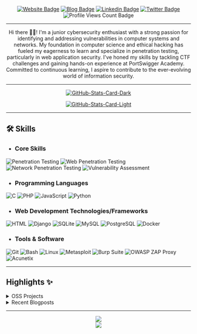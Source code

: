<div align="center">
<p><a href="https://hacker-sa3edy.notion.site/Abdelrahman-Mohamed-fb5a61c08f5548eca17949b890b8f379?pvs=4"><img src="https://img.shields.io/badge/-Website-3B7EBF?style=for-the-badge&amp;logo=amp&amp;logoColor=white" alt="Website Badge"></a> <a href="https://medium.com/@HackerSa3edy"><img src="https://img.shields.io/badge/-Blog-3B7EBF?style=for-the-badge&amp;logo=Medium&amp;logoColor=white" alt="Blog Badge"></a> <a href="https://www.linkedin.com/in/abdelrahmanm0"><img src="https://img.shields.io/badge/-LinkedIn-3B7EBF?style=for-the-badge&amp;logo=Linkedin&amp;logoColor=white" alt="Linkedin Badge"></a> <a href="https://twitter.com/HackerSa3edy"><img src="https://img.shields.io/badge/-@HackerSa3edy-3B7EBF?style=for-the-badge&amp;logo=x&amp;logoColor=white" alt="Twitter Badge"></a> <img src="https://komarev.com/ghpvc/?username=hackerSa3edy&amp;style=for-the-badge" alt="Profile Views Count Badge"></p>
<hr>
<p>Hi there 👋🏻! I'm a junior cybersecurity enthusiast with a strong passion for identifying and addressing vulnerabilities in computer systems and networks. My foundation in computer science and ethical hacking has fueled my eagerness to learn and specialize in penetration testing, particularly in web application security. I've honed my skills by tackling CTF challenges and gaining hands-on experience at PortSwigger Academy.<br>
Committed to continuous learning, I aspire to contribute to the ever-evolving world of information security.</p>
<hr>
<p><a href="https://github.com/hackerSa3edy/hackerSa3edy#gh-dark-mode-only"><img src="https://github-readme-stats.vercel.app/api?username=hackerSa3edy&amp;show_icons=true&amp;hide_border=true&amp;include_all_commits=true&amp;card_width=600&amp;custom_title=GitHub%20Open%20Source%20Stats&amp;title_color=3B7EBF&amp;text_color=FFF&amp;icon_color=3B7EBF&amp;hide=contribs&amp;show=reviews,prs_merged,prs_merged_percentage&amp;theme=transparent#gh-dark-mode-only" alt="GitHub-Stats-Card-Dark"></a></p>
<p><a href="https://github.com/hackerSa3edy/hackerSa3edy#gh-light-mode-only"><img src="https://github-readme-stats.vercel.app/api?username=hackerSa3edy&amp;show_icons=true&amp;hide_border=true&amp;include_all_commits=true&amp;card_width=600&amp;custom_title=GitHub%20Open%20Source%20Stats&amp;title_color=3B7EBF&amp;text_color=474A4E&amp;icon_color=3B7EBF&amp;hide=contribs&amp;show=reviews,prs_merged,prs_merged_percentage&amp;theme=transparent#gh-light-mode-only" alt="GitHub-Stats-Card-Light"></a></p>
  </div>
<hr>
<h2>🛠 Skills</h2>
<ul>
<li>
<h3>Core Skills</h3>
</li>
</ul>
<p><img src="https://img.shields.io/badge/Penetration_Testing-1F425D?style=for-the-badge&amp;logoColor=white" alt="Penetration Testing"> <img src="https://img.shields.io/badge/Web_Penetration_Testing-1F425D?style=for-the-badge&amp;logoColor=white" alt="Web Penetration Testing"> <img src="https://img.shields.io/badge/Network_Penetration_Testing-1F425D?style=for-the-badge&amp;logoColor=white" alt="Network Penetration Testing"> <img src="https://img.shields.io/badge/Vulnerability_Assessment-1F425D?style=for-the-badge" alt="Vulnerability Assessment"></p>
<ul>
<li>
<h3>Programming Languages</h3>
</li>
</ul>
<p><img src="https://img.shields.io/badge/C-A8B9CC?style=for-the-badge&amp;logo=c&amp;logoColor=black" alt="C">  <img src="https://img.shields.io/badge/PHP-777BB4?style=for-the-badge&amp;logo=php&amp;logoColor=white" alt="PHP">  <img src="https://img.shields.io/badge/JavaScript-F7DF1E?style=for-the-badge&amp;logo=javascript&amp;logoColor=black" alt="JavaScript"> <img src="https://img.shields.io/badge/Python-3776AB?style=for-the-badge&amp;logo=python&amp;logoColor=white" alt="Python"></p>
<ul>
<li>
<h3>Web Development Technologies/Frameworks</h3>
</li>
</ul>
<p><img src="https://img.shields.io/badge/HTML-E34F26?style=for-the-badge&amp;logo=html5&amp;logoColor=white" alt="HTML">  <img src="https://img.shields.io/badge/Django-092E20?style=for-the-badge&amp;logo=django&amp;logoColor=white" alt="Django"> <img src="https://img.shields.io/badge/SQLite-003B57?style=for-the-badge&amp;logo=sqlite&amp;logoColor=white" alt="SQLite"> <img src="https://img.shields.io/badge/MySQL-4479A1?style=for-the-badge&amp;logo=mysql&amp;logoColor=white" alt="MySQL">  <img src="https://img.shields.io/badge/PostgreSQL-336791?style=for-the-badge&amp;logo=postgresql&amp;logoColor=white" alt="PostgreSQL"> <img src="https://img.shields.io/badge/Docker-2496ED?style=for-the-badge&amp;logo=docker&amp;logoColor=white" alt="Docker"></p>
<ul>
<li>
<h3>Tools &amp; Software</h3>
</li>
</ul>
<p><img src="https://img.shields.io/badge/Git-F05032?style=for-the-badge&amp;logo=git&amp;logoColor=white" alt="Git">  <img src="https://img.shields.io/badge/Bash-4EAA25?style=for-the-badge&amp;logo=gnu-bash&amp;logoColor=white" alt="Bash"> <img src="https://img.shields.io/badge/Linux-FCC624?style=for-the-badge&amp;logo=linux&amp;logoColor=black" alt="Linux">  <img src="https://img.shields.io/badge/Metasploit-239120?style=for-the-badge&amp;logo=metasploit&amp;logoColor=white" alt="Metasploit"> <img src="https://img.shields.io/badge/Burp_Suite-FF6347?style=for-the-badge&amp;logo=burpsuite&amp;logoColor=white" alt="Burp Suite">  <img src="https://img.shields.io/badge/OWASP_ZAP_Proxy-404D59?style=for-the-badge&amp;logo=owasp&amp;logoColor=white" alt="OWASP ZAP Proxy">  <img src="https://img.shields.io/badge/Acunetix-000000?style=for-the-badge&amp;logo=acunetix&amp;logoColor=white" alt="Acunetix"></p>
<hr>
<h2>Highlights ✨</h2>
  <details>
  <summary>OSS Projects</summary>
  <br />
  Here are some of my other projects you might want to check out that are not pinned:
  <br />
<br />
  <ul><li><a href=https://github.com/hackerSa3edy/hackerSa3edy target="_blank" rel="noopener noreferrer">hackerSa3edy/hackerSa3edy</a> (<b>0</b> ✨ and <b>0</b> 🍴): My automated GitHub README Profile built using Nodejs, TypeScript, and GitHub Actions.</li><li><a href=https://github.com/hackerSa3edy/simple_shell target="_blank" rel="noopener noreferrer">hackerSa3edy/simple_shell</a> (<b>1</b> ✨ and <b>0</b> 🍴): ALX Sprint 1 project - Simple Shell </li><li><a href=https://github.com/hackerSa3edy/printf target="_blank" rel="noopener noreferrer">hackerSa3edy/printf</a> (<b>0</b> ✨ and <b>0</b> 🍴): ALX Month 1 project - printf</li>
<li>More coming soon :).</li>
</ul>
  </details>
  <details>
  <summary>Recent Blogposts</summary>
  <br />
  <ul>
    <li><a href=https://medium.com/@HackerSa3edy/printf-the-art-of-crafting-a-custom-function-in-c-programming-a3e3ec06bdb8?source=rss-d29926d0348f------2?utm_source=github-profile target="_blank" rel="noopener noreferrer">printf: The Art of Crafting a Custom Function in C Programming</a> (7/11/2023).</li>
  </ul>
<p>Read more blog posts: <a href="https://medium.com/@HackerSa3edy">https://medium.com/@HackerSa3edy</a>.</p>
  </details>
<hr>
  <div align="center">
<p><a href="https://hacker-sa3edy.notion.site/Abdelrahman-Mohamed-fb5a61c08f5548eca17949b890b8f379?pvs=4" target="_blank" rel="noopener noreferrer"><img src="https://img.shields.io/badge/my_portfolio-000?style=for-the-badge&logo=ko-fi&logoColor=white" /></a><br>
<a href="https://drive.google.com/file/d/1J8_IDoVvOSbI5kp97lKF6pt2QZbfDepH/view?usp=drive_link" target="_blank" rel="noopener noreferrer"><img src="https://img.shields.io/badge/Resume-1F425D?style=for-the-badge" /></a></p>
  </div>
